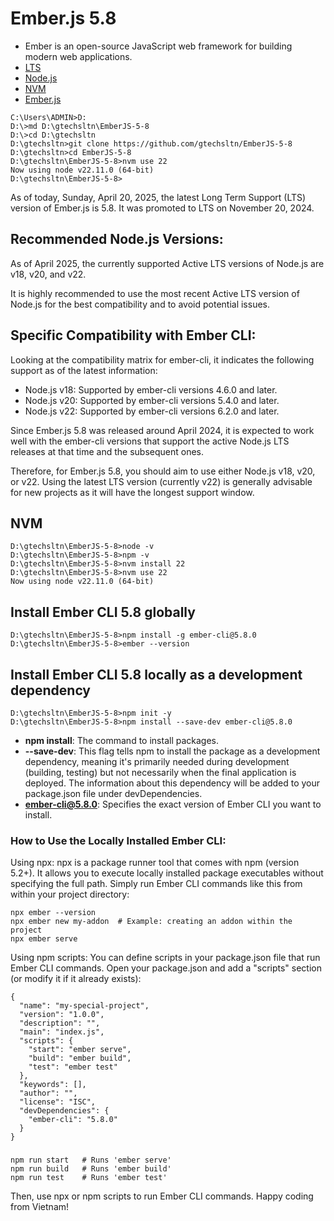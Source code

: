 # Ember.js 5.8
* Ember is an open-source JavaScript web framework for building modern web applications.
* [LTS](https://emberjs.com/releases/lts/) 
* [Node.js](https://github.com/ember-cli/ember-cli/blob/master/docs/node-support.md)
* [NVM](https://github.com/coreybutler/nvm-windows)
* [Ember.js](https://endoflife.date/emberjs)

```
C:\Users\ADMIN>D:
D:\>md D:\gtechsltn\EmberJS-5-8
D:\>cd D:\gtechsltn
D:\gtechsltn>git clone https://github.com/gtechsltn/EmberJS-5-8
D:\gtechsltn>cd EmberJS-5-8
D:\gtechsltn\EmberJS-5-8>nvm use 22
Now using node v22.11.0 (64-bit)
D:\gtechsltn\EmberJS-5-8>
```

As of today, Sunday, April 20, 2025, the latest Long Term Support (LTS) version of Ember.js is 5.8. It was promoted to LTS on November 20, 2024.

## Recommended Node.js Versions:
As of April 2025, the currently supported Active LTS versions of Node.js are v18, v20, and v22.

It is highly recommended to use the most recent Active LTS version of Node.js for the best compatibility and to avoid potential issues.

## Specific Compatibility with Ember CLI:

Looking at the compatibility matrix for ember-cli, it indicates the following support as of the latest information:

* Node.js v18: Supported by ember-cli versions 4.6.0 and later.
* Node.js v20: Supported by ember-cli versions 5.4.0 and later.
* Node.js v22: Supported by ember-cli versions 6.2.0 and later.

Since Ember.js 5.8 was released around April 2024, it is expected to work well with the ember-cli versions that support the active Node.js LTS releases at that time and the subsequent ones.

Therefore, for Ember.js 5.8, you should aim to use either Node.js v18, v20, or v22. Using the latest LTS version (currently v22) is generally advisable for new projects as it will have the longest support window.

## NVM
```
D:\gtechsltn\EmberJS-5-8>node -v
D:\gtechsltn\EmberJS-5-8>npm -v
D:\gtechsltn\EmberJS-5-8>nvm install 22
D:\gtechsltn\EmberJS-5-8>nvm use 22
Now using node v22.11.0 (64-bit)
```

## Install Ember CLI 5.8 globally
```
D:\gtechsltn\EmberJS-5-8>npm install -g ember-cli@5.8.0
D:\gtechsltn\EmberJS-5-8>ember --version
```

## Install Ember CLI 5.8 locally as a development dependency
```
D:\gtechsltn\EmberJS-5-8>npm init -y
D:\gtechsltn\EmberJS-5-8>npm install --save-dev ember-cli@5.8.0
```

* **npm install**: The command to install packages.
* **--save-dev**: This flag tells npm to install the package as a development dependency, meaning it's primarily needed during development (building, testing) but not necessarily when the final application is deployed. The information about this dependency will be added to your package.json file under devDependencies.
* **ember-cli@5.8.0**: Specifies the exact version of Ember CLI you want to install.

### How to Use the Locally Installed Ember CLI:

Using npx: npx is a package runner tool that comes with npm (version 5.2+). It allows you to execute locally installed package executables without specifying the full path. Simply run Ember CLI commands like this from within your project directory:

```
npx ember --version
npx ember new my-addon  # Example: creating an addon within the project
npx ember serve
```

Using npm scripts: You can define scripts in your package.json file that run Ember CLI commands. Open your package.json and add a "scripts" section (or modify it if it already exists):

```
{
  "name": "my-special-project",
  "version": "1.0.0",
  "description": "",
  "main": "index.js",
  "scripts": {
    "start": "ember serve",
    "build": "ember build",
    "test": "ember test"
  },
  "keywords": [],
  "author": "",
  "license": "ISC",
  "devDependencies": {
    "ember-cli": "5.8.0"
  }
}
```

### 
```
npm run start   # Runs 'ember serve'
npm run build   # Runs 'ember build'
npm run test    # Runs 'ember test'
```

Then, use npx or npm scripts to run Ember CLI commands. Happy coding from Vietnam!
